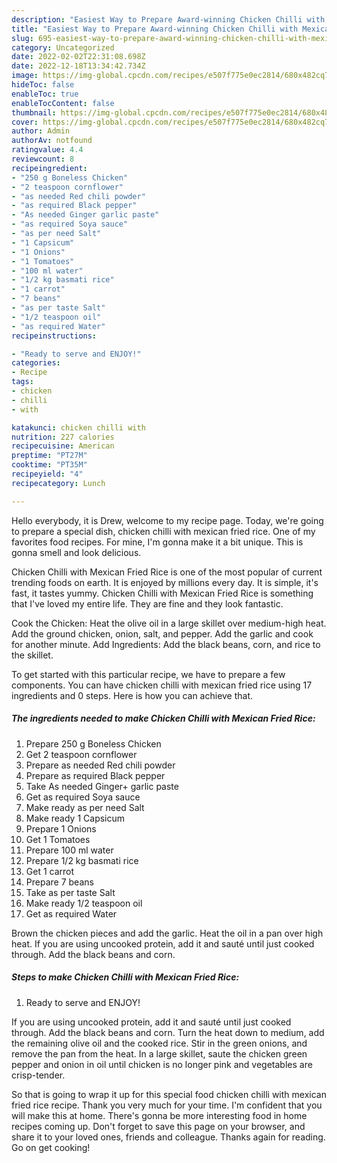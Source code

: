 ```yaml
---
description: "Easiest Way to Prepare Award-winning Chicken Chilli with Mexican Fried Rice"
title: "Easiest Way to Prepare Award-winning Chicken Chilli with Mexican Fried Rice"
slug: 695-easiest-way-to-prepare-award-winning-chicken-chilli-with-mexican-fried-rice
category: Uncategorized
date: 2022-02-02T22:31:08.698Z
date: 2022-12-18T13:34:42.734Z
image: https://img-global.cpcdn.com/recipes/e507f775e0ec2814/680x482cq70/chicken-chilli-with-mexican-fried-rice-recipe-main-photo.jpg
hideToc: false
enableToc: true
enableTocContent: false
thumbnail: https://img-global.cpcdn.com/recipes/e507f775e0ec2814/680x482cq70/chicken-chilli-with-mexican-fried-rice-recipe-main-photo.jpg
cover: https://img-global.cpcdn.com/recipes/e507f775e0ec2814/680x482cq70/chicken-chilli-with-mexican-fried-rice-recipe-main-photo.jpg
author: Admin
authorAv: notfound
ratingvalue: 4.4
reviewcount: 8
recipeingredient:
- "250 g Boneless Chicken"
- "2 teaspoon cornflower"
- "as needed Red chili powder"
- "as required Black pepper"
- "As needed Ginger garlic paste"
- "as required Soya sauce"
- "as per need Salt"
- "1 Capsicum"
- "1 Onions"
- "1 Tomatoes"
- "100 ml water"
- "1/2 kg basmati rice"
- "1 carrot"
- "7 beans"
- "as per taste Salt"
- "1/2 teaspoon oil"
- "as required Water"
recipeinstructions:

- "Ready to serve and ENJOY!"
categories:
- Recipe
tags:
- chicken
- chilli
- with

katakunci: chicken chilli with 
nutrition: 227 calories
recipecuisine: American
preptime: "PT27M"
cooktime: "PT35M"
recipeyield: "4"
recipecategory: Lunch

---
```



Hello everybody, it is Drew, welcome to my recipe page. Today, we're going to prepare a special dish, chicken chilli with mexican fried rice. One of my favorites food recipes. For mine, I'm gonna make it a bit unique. This is gonna smell and look delicious.

Chicken Chilli with Mexican Fried Rice is one of the most popular of current trending foods on earth. It is enjoyed by millions every day. It is simple, it's fast, it tastes yummy. Chicken Chilli with Mexican Fried Rice is something that I've loved my entire life. They are fine and they look fantastic.

Cook the Chicken: Heat the olive oil in a large skillet over medium-high heat. Add the ground chicken, onion, salt, and pepper. Add the garlic and cook for another minute. Add Ingredients: Add the black beans, corn, and rice to the skillet.


To get started with this particular recipe, we have to prepare a few components. You can have chicken chilli with mexican fried rice using 17 ingredients and 0 steps. Here is how you can achieve that.

<!--inarticleads1-->

##### The ingredients needed to make Chicken Chilli with Mexican Fried Rice:

1. Prepare 250 g Boneless Chicken
1. Get 2 teaspoon cornflower
1. Prepare as needed Red chili powder
1. Prepare as required Black pepper
1. Take As needed Ginger+ garlic paste
1. Get as required Soya sauce
1. Make ready as per need Salt
1. Make ready 1 Capsicum
1. Prepare 1 Onions
1. Get 1 Tomatoes
1. Prepare 100 ml water
1. Prepare 1/2 kg basmati rice
1. Get 1 carrot
1. Prepare 7 beans
1. Take as per taste Salt
1. Make ready 1/2 teaspoon oil
1. Get as required Water


Brown the chicken pieces and add the garlic. Heat the oil in a pan over high heat. If you are using uncooked protein, add it and sauté until just cooked through. Add the black beans and corn. 

<!--inarticleads2-->

##### Steps to make Chicken Chilli with Mexican Fried Rice:


1. Ready to serve and ENJOY!

If you are using uncooked protein, add it and sauté until just cooked through. Add the black beans and corn. Turn the heat down to medium, add the remaining olive oil and the cooked rice. Stir in the green onions, and remove the pan from the heat. In a large skillet, saute the chicken green pepper and onion in oil until chicken is no longer pink and vegetables are crisp-tender. 

So that is going to wrap it up for this special food chicken chilli with mexican fried rice recipe. Thank you very much for your time. I'm confident that you will make this at home. There's gonna be more interesting food in home recipes coming up. Don't forget to save this page on your browser, and share it to your loved ones, friends and colleague. Thanks again for reading. Go on get cooking!
